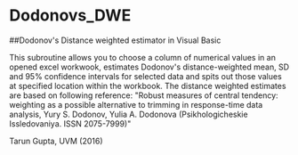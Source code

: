 # Dodonovs_DWE
##Dodonov's Distance weighted estimator in Visual Basic

This subroutine allows you to choose a column of numerical values in an opened excel workwook, estimates Dodonov's distance-weighted mean, SD and 95% confidence intervals for selected data and spits out those values at specified location within the workbook. The distance weighted estimates are based on following reference: "Robust measures of central tendency: weighting as a possible alternative to trimming in response-time data analysis, Yury S. Dodonov, Yulia A. Dodonova (Psikhologicheskie Issledovaniya. ISSN 2075-7999)"

Tarun Gupta, UVM (2016)
